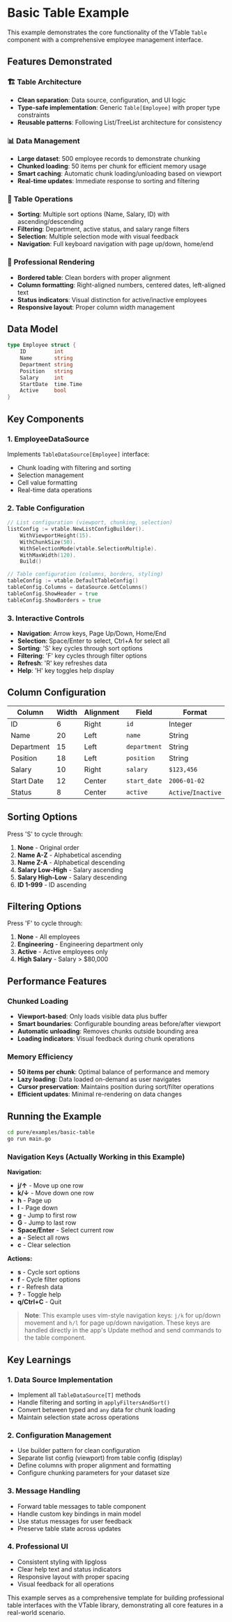 # Basic Table Example

This example demonstrates the core functionality of the VTable `Table` component with a comprehensive employee management interface.

## Features Demonstrated

### 🏗️ **Table Architecture**
- **Clean separation**: Data source, configuration, and UI logic
- **Type-safe implementation**: Generic `Table[Employee]` with proper type constraints
- **Reusable patterns**: Following List/TreeList architecture for consistency

### 📊 **Data Management**
- **Large dataset**: 500 employee records to demonstrate chunking
- **Chunked loading**: 50 items per chunk for efficient memory usage
- **Smart caching**: Automatic chunk loading/unloading based on viewport
- **Real-time updates**: Immediate response to sorting and filtering

### 🎯 **Table Operations**
- **Sorting**: Multiple sort options (Name, Salary, ID) with ascending/descending
- **Filtering**: Department, active status, and salary range filters
- **Selection**: Multiple selection mode with visual feedback
- **Navigation**: Full keyboard navigation with page up/down, home/end

### 🎨 **Professional Rendering**
- **Bordered table**: Clean borders with proper alignment
- **Column formatting**: Right-aligned numbers, centered dates, left-aligned text
- **Status indicators**: Visual distinction for active/inactive employees
- **Responsive layout**: Proper column width management

## Data Model

```go
type Employee struct {
    ID         int
    Name       string
    Department string
    Position   string
    Salary     int
    StartDate  time.Time
    Active     bool
}
```

## Key Components

### 1. **EmployeeDataSource**
Implements `TableDataSource[Employee]` interface:
- Chunk loading with filtering and sorting
- Selection management
- Cell value formatting
- Real-time data operations

### 2. **Table Configuration**
```go
// List configuration (viewport, chunking, selection)
listConfig := vtable.NewListConfigBuilder().
    WithViewportHeight(15).
    WithChunkSize(50).
    WithSelectionMode(vtable.SelectionMultiple).
    WithMaxWidth(120).
    Build()

// Table configuration (columns, borders, styling)
tableConfig := vtable.DefaultTableConfig()
tableConfig.Columns = dataSource.GetColumns()
tableConfig.ShowHeader = true
tableConfig.ShowBorders = true
```

### 3. **Interactive Controls**
- **Navigation**: Arrow keys, Page Up/Down, Home/End
- **Selection**: Space/Enter to select, Ctrl+A for select all
- **Sorting**: 'S' key cycles through sort options
- **Filtering**: 'F' key cycles through filter options
- **Refresh**: 'R' key refreshes data
- **Help**: 'H' key toggles help display

## Column Configuration

| Column | Width | Alignment | Field | Format |
|--------|-------|-----------|-------|---------|
| ID | 6 | Right | `id` | Integer |
| Name | 20 | Left | `name` | String |
| Department | 15 | Left | `department` | String |
| Position | 18 | Left | `position` | String |
| Salary | 10 | Right | `salary` | `$123,456` |
| Start Date | 12 | Center | `start_date` | `2006-01-02` |
| Status | 8 | Center | `active` | `Active`/`Inactive` |

## Sorting Options

Press 'S' to cycle through:
1. **None** - Original order
2. **Name A-Z** - Alphabetical ascending
3. **Name Z-A** - Alphabetical descending  
4. **Salary Low-High** - Salary ascending
5. **Salary High-Low** - Salary descending
6. **ID 1-999** - ID ascending

## Filtering Options

Press 'F' to cycle through:
1. **None** - All employees
2. **Engineering** - Engineering department only
3. **Active** - Active employees only
4. **High Salary** - Salary > $80,000

## Performance Features

### Chunked Loading
- **Viewport-based**: Only loads visible data plus buffer
- **Smart boundaries**: Configurable bounding areas before/after viewport
- **Automatic unloading**: Removes chunks outside bounding area
- **Loading indicators**: Visual feedback during chunk operations

### Memory Efficiency
- **50 items per chunk**: Optimal balance of performance and memory
- **Lazy loading**: Data loaded on-demand as user navigates
- **Cursor preservation**: Maintains position during sort/filter operations
- **Efficient updates**: Minimal re-rendering on data changes

## Running the Example

```bash
cd pure/examples/basic-table
go run main.go
```

### Navigation Keys (Actually Working in this Example)

**Navigation:**
- **j/↑** - Move up one row
- **k/↓** - Move down one row  
- **h** - Page up
- **l** - Page down
- **g** - Jump to first row
- **G** - Jump to last row
- **Space/Enter** - Select current row
- **a** - Select all rows
- **c** - Clear selection

**Actions:**
- **s** - Cycle sort options
- **f** - Cycle filter options
- **r** - Refresh data
- **?** - Toggle help
- **q/Ctrl+C** - Quit

> **Note**: This example uses vim-style navigation keys: `j/k` for up/down movement and `h/l` for page up/down navigation. These keys are handled directly in the app's Update method and send commands to the table component.

## Key Learnings

### 1. **Data Source Implementation**
- Implement all `TableDataSource[T]` methods
- Handle filtering and sorting in `applyFiltersAndSort()`
- Convert between typed and `any` data for chunk loading
- Maintain selection state across operations

### 2. **Configuration Management**
- Use builder pattern for clean configuration
- Separate list config (viewport) from table config (display)
- Define columns with proper alignment and formatting
- Configure chunking parameters for your dataset size

### 3. **Message Handling**
- Forward table messages to table component
- Handle custom key bindings in main model
- Use status messages for user feedback
- Preserve table state across updates

### 4. **Professional UI**
- Consistent styling with lipgloss
- Clear help text and status indicators
- Responsive layout with proper spacing
- Visual feedback for all operations

This example serves as a comprehensive template for building professional table interfaces with the VTable library, demonstrating all core features in a real-world scenario. 